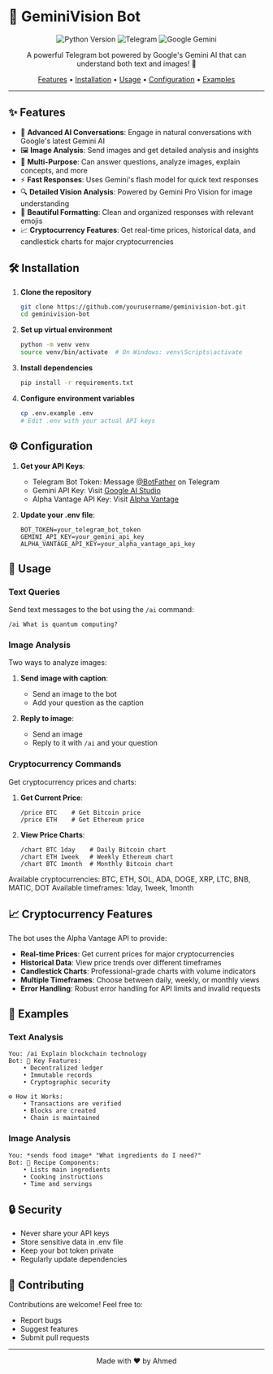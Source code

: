 # 🤖 GeminiVision Bot

<div align="center">

![Python Version](https://img.shields.io/badge/Python-3.9%2B-blue?style=for-the-badge&logo=python)
![Telegram](https://img.shields.io/badge/Telegram-Bot-blue?style=for-the-badge&logo=telegram)
![Google Gemini](https://img.shields.io/badge/Google-Gemini-red?style=for-the-badge&logo=google)

A powerful Telegram bot powered by Google's Gemini AI that can understand both text and images! 🚀

[Features](#✨-features) • [Installation](#🛠️-installation) • [Usage](#📱-usage) • [Configuration](#⚙️-configuration) • [Examples](#📸-examples)

</div>

---

## ✨ Features

- 🤖 **Advanced AI Conversations**: Engage in natural conversations with Google's latest Gemini AI
- 🖼️ **Image Analysis**: Send images and get detailed analysis and insights
- 🎯 **Multi-Purpose**: Can answer questions, analyze images, explain concepts, and more
- ⚡ **Fast Responses**: Uses Gemini's flash model for quick text responses
- 🔍 **Detailed Vision Analysis**: Powered by Gemini Pro Vision for image understanding
- 🎨 **Beautiful Formatting**: Clean and organized responses with relevant emojis
- 📈 **Cryptocurrency Features**: Get real-time prices, historical data, and candlestick charts for major cryptocurrencies

## 🛠️ Installation

1. **Clone the repository**
   ```bash
   git clone https://github.com/yourusername/geminivision-bot.git
   cd geminivision-bot
   ```

2. **Set up virtual environment**
   ```bash
   python -m venv venv
   source venv/bin/activate  # On Windows: venv\Scripts\activate
   ```

3. **Install dependencies**
   ```bash
   pip install -r requirements.txt
   ```

4. **Configure environment variables**
   ```bash
   cp .env.example .env
   # Edit .env with your actual API keys
   ```

## ⚙️ Configuration

1. **Get your API Keys**:
   - Telegram Bot Token: Message [@BotFather](https://t.me/botfather) on Telegram
   - Gemini API Key: Visit [Google AI Studio](https://makersuite.google.com/app/apikey)
   - Alpha Vantage API Key: Visit [Alpha Vantage](https://www.alphavantage.co/support/#api-key)

2. **Update your .env file**:
   ```env
   BOT_TOKEN=your_telegram_bot_token
   GEMINI_API_KEY=your_gemini_api_key
   ALPHA_VANTAGE_API_KEY=your_alpha_vantage_api_key
   ```

## 📱 Usage

### Text Queries
Send text messages to the bot using the `/ai` command:
```
/ai What is quantum computing?
```

### Image Analysis
Two ways to analyze images:

1. **Send image with caption**:
   - Send an image to the bot
   - Add your question as the caption

2. **Reply to image**:
   - Send an image
   - Reply to it with `/ai` and your question

### Cryptocurrency Commands
Get cryptocurrency prices and charts:

1. **Get Current Price**:
   ```
   /price BTC    # Get Bitcoin price
   /price ETH    # Get Ethereum price
   ```

2. **View Price Charts**:
   ```
   /chart BTC 1day    # Daily Bitcoin chart
   /chart ETH 1week   # Weekly Ethereum chart
   /chart BTC 1month  # Monthly Bitcoin chart
   ```

Available cryptocurrencies: BTC, ETH, SOL, ADA, DOGE, XRP, LTC, BNB, MATIC, DOT
Available timeframes: 1day, 1week, 1month

## 📈 Cryptocurrency Features

The bot uses the Alpha Vantage API to provide:

- **Real-time Prices**: Get current prices for major cryptocurrencies
- **Historical Data**: View price trends over different timeframes
- **Candlestick Charts**: Professional-grade charts with volume indicators
- **Multiple Timeframes**: Choose between daily, weekly, or monthly views
- **Error Handling**: Robust error handling for API limits and invalid requests

## 📸 Examples

### Text Analysis
```
You: /ai Explain blockchain technology
Bot: 🔑 Key Features:
    • Decentralized ledger
    • Immutable records
    • Cryptographic security
    
⚙️ How it Works:
    • Transactions are verified
    • Blocks are created
    • Chain is maintained
```

### Image Analysis
```
You: *sends food image* "What ingredients do I need?"
Bot: 📝 Recipe Components:
    • Lists main ingredients
    • Cooking instructions
    • Time and servings
```

## 🔒 Security

- Never share your API keys
- Store sensitive data in .env file
- Keep your bot token private
- Regularly update dependencies

## 🤝 Contributing

Contributions are welcome! Feel free to:
- Report bugs
- Suggest features
- Submit pull requests

<!-- ## 📄 License

This project is licensed under the MIT License - see the [LICENSE](LICENSE) file for details. -->

---

<div align="center">

Made with ❤️ by Ahmed

</div>
